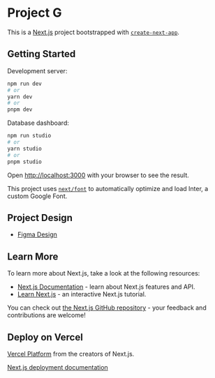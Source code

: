 # Project G
This is a [Next.js](https://nextjs.org/) project bootstrapped with [`create-next-app`](https://github.com/vercel/next.js/tree/canary/packages/create-next-app).

## Getting Started

Development server:
```bash
npm run dev
# or
yarn dev
# or
pnpm dev
```

Database dashboard:
```bash
npm run studio
# or
yarn studio
# or
pnpm studio
```

Open [http://localhost:3000](http://localhost:3000) with your browser to see the result.

This project uses [`next/font`](https://nextjs.org/docs/basic-features/font-optimization) to automatically optimize and load Inter, a custom Google Font.

## Project Design 
- [Figma Design](https://www.figma.com/file/OmYZ0u4gwJaz3od46QHBYx/PROJETO-G?type=design&node-id=0%3A1&mode=design&t=t8gl9hmQoKpBeNwb-1)


## Learn More

To learn more about Next.js, take a look at the following resources:

- [Next.js Documentation](https://nextjs.org/docs) - learn about Next.js features and API.
- [Learn Next.js](https://nextjs.org/learn) - an interactive Next.js tutorial.

You can check out [the Next.js GitHub repository](https://github.com/vercel/next.js/) - your feedback and contributions are welcome!

## Deploy on Vercel
[Vercel Platform](https://vercel.com/new?utm_medium=default-template&filter=next.js&utm_source=create-next-app&utm_campaign=create-next-app-readme) from the creators of Next.js.

[Next.js deployment documentation](https://nextjs.org/docs/deployment)
